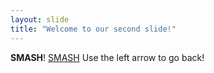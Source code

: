 ```yaml
---
layout: slide
title: "Welcome to our second slide!"
---
```

**SMASH**!
[SMASH](https://user-images.githubusercontent.com/102542428/168367835-5072d9d2-f301-49d2-91f8-10a69b5f6692.jpeg)
Use the left arrow to go back!

